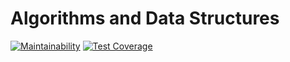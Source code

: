 # Algorithms and Data Structures
[![Maintainability](https://api.codeclimate.com/v1/badges/8a124d221de9d3758753/maintainability)](https://codeclimate.com/github/battlerhythm/algorithms-and-data-structures/maintainability)
[![Test Coverage](https://api.codeclimate.com/v1/badges/8a124d221de9d3758753/test_coverage)](https://codeclimate.com/github/battlerhythm/algorithms-and-data-structures/test_coverage)
